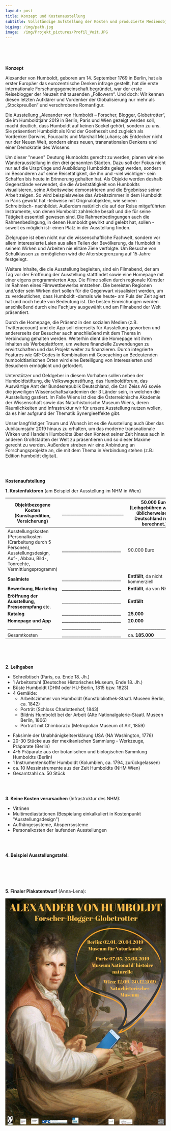 ```yaml
---
layout: post
title: Konzept und Kostenaustellung 
subtitle: Vollständige Aufstellung der Kosten und produzierte Medienobjekte
bigimg: /img/path.jpg
image:  /img/Projekt_pictures/Profil_Voit.JPG
---
```

<br />
<br />
<br />



**Konzept**

Alexander von Humboldt, geboren am 14. September 1769 in Berlin, hat als erster Europäer das eurozentrische Denken infrage gestellt, hat die erste internationale Forschungsgemeinschaft begründet, war der erste Reiseblogger der Neuzeit mit tausenden „Followern“. Und doch: Wir kennen diesen letzten Aufklärer und Vordenker der Globalisierung nur mehr als „Stockpreußen“ und verschrobene Romanfigur.

Die Ausstellung „Alexander von Humboldt – Forscher, Blogger, Globetrotter“, die im Humboldtjahr 2019 in Berlin, Paris und Wien gezeigt werden soll, macht deutlich, dass Humboldt auf keinen Sockel gehört, sondern zu uns. Sie präsentiert Humboldt als Kind der Goethezeit und zugleich als Vordenker Darwins, Foucaults und Marshall McLuhans; als Entdecker nicht nur der Neuen Welt, sondern eines neuen, transnationalen Denkens und einer Demokratie des Wissens.

Um dieser "neuen" Deutung Humboldts gerecht zu werden, planen wir eine Wanderausstellung in den drei genannten Städten.  Dazu soll der Fokus nicht nur auf die Ursprünge und Ausbildung Humboldts gelegt werden, sondern im Besonderen auf seine Reisetätigkeit, die ihn und -viel wichtiger- sein Schaffen bis heute in Erinnerung gehalten hat. Als Objekte werden deshalb Gegenstände verwendet, die die Arbeitstätigkeit von Humboldts visualisieren, seine Arbeitsweise demonstrieren und die Ergebnisse seiner Arbeit zeigen. So wird beispielsweise das Arbeitszimmer in dem Humboldt in Paris gewirkt hat -teilweise mit Originalobjekten, wie seinem Schreibtisch- nachbildet. Außerdem natürlich die auf der Reise mitgeführten Instrumente, von denen Humboldt zahlreiche besaß und die für seine Tätigkeit essentiell gewesen sind. Die Rahmenbedingungen auch die Rahmenbedingung, in denen Humboldt gewirkt und gelebt hat, sollen -soweit es möglich ist- einen Platz in der Ausstellung finden. 

Zielgruppe ist eben nicht nur die wissenschaftliche Fachwelt, sondern vor allem interessierte Laien aus allen Teilen der Bevölkerung, da Humboldt in seinem Wirken und Arbeiten nie elitäre Ziele verfolgte. Um Besuche von Schulklassen zu ermöglichen wird die Altersbegrenzung auf 15 Jahre festgelegt. 

Weitere Inhalte, die die Ausstellung begleiten, sind ein Filmabend, der am Tag vor der Eröffnung der Ausstellung stattfindet sowie eine Homepage mit einer eigens programmierten App. Die Filme sollen durch regionale Künstler im Rahmen eines Filmwettbewerbs entstehen. Die bereisten Regionen und/oder sein Wirken dort sollen für die Gegenwart visualisiert werden, um zu verdeutlichen, dass Humboldt -damals wie heute- am Puls der Zeit agiert hat und noch heute von Bedeutung ist. Die besten Einreichungen werden anschließend durch eine Fachjury ausgewählt und am Filmabend der Welt präsentiert. 

Durch die Homepage, die Präsenz in den sozialen Medien (z.B. Twitteraccount) und die App soll einerseits für Ausstellung geworben und andererseits der Besucher auch anschließend mit dem Thema in Verbindung gehalten werden. Weiterhin dient die Homepage mit ihren Inhalten als Werbeplattform, um weitere finanzielle Zuwendungen zu erwirtschaften und das Projekt weiter zu finanzieren. Durch integrierte Features wie QR-Codes in Kombination mit Geocaching an Bedeutenden humboldtianischen Orten wird eine Beteiligung von Interessierten und Besuchern ermöglicht und gefördert. 

Unterstützer und Geldgeber in diesem Vorhaben sollen neben der Humboldtstiftung, die Volkswagenstiftung, das Humboldtforum, das Auswärtige Amt der Bundesrepublik Deutschland, die Carl Zeiss AG sowie die jeweiligen Wissenschaftsakademien der 3 Länder sein, in welchen die Ausstellung gastiert. Im Falle Wiens ist dies die Österreichische Akademie der Wissenschaft sowie das Naturhistorische Museum Wiens, deren Räumlichkeiten und Infrastruktur wir für unsere Ausstellung nutzen wollen, da es hier aufgrund der Thematik Synergieeffekte gibt. 

Unser langfristiger Traum und Wunsch ist es die Ausstellung auch über das Jubiläumsjahr 2019 hinaus zu erhalten, um das moderne transnationale Wirken und Handeln Humboldts über den Kontext seiner Zeit hinaus auch in anderen Großstädten der Welt zu präsentieren und so dieser Maxime gerecht zu werden. Außerdem streben wir eine Anbindung an Forschungsprojekte an, die mit dem Thema in Verbindung stehen (z.B.: Edition humboldt digital). 

<br />
<br />


**Kostenaufstellung** 
<br />

**1. Kostenfaktoren** (am Beispiel der Ausstellung im NHM in Wien)

|Objektbezogene Kosten (Kunstspedition, Versicherung)|_____________________________|50.000 Euro (Leihgebühren werden üblicherweise in Deutschland nicht berechnet.)|
|--------------------|--------------------------------------------------|-------------------------------------|
|Ausstellungskosten (Personalkosten (Erarbeitung durch 5 Personen), Ausstellungsdesign, Auf-, Abbau, Bild-, Tonrechte, Vermittlungsprogramm)|_____________________________|        90.000 Euro|
|**Saalmiete** |_____________________________| **Entfällt**, da nicht kommerziell|
|**Bewerbung, Marketing**|_____________________________|**Entfällt**, da von NHM|
|**Eröffnung der Ausstellung, Presseempfang** etc.|_____________________________|**Entfällt**|
|**Katalog**|_____________________________|**25.000**|
|**Homepage und App**|_____________________________|**20.000**|
|_________________|___________________|__________________________|
|Gesamtkosten|_____________________________|ca. **185.000**|

<br />
<br />
<br />

**2. Leihgaben** 
  <br />
  
 + Schreibtisch (Paris, ca. Ende 18. Jh.)
 + 1 Arbeitsstuhl (Deutsches Historisches Museum, Ende 18. Jh.)
 + Büste Humboldt (DHM oder HU-Berlin, 1815 bzw. 1823)
 + 4 Gemälde:
     - Arbeitszimmer von Humboldt (Kunstbibliothek-Staatl. Museen Berlin, ca. 1842)
     - Porträt (Schloss Charlottenhof, 1843)
     - Bildnis Humboldt bei der Arbeit (Alte Nationalgalerie-Staatl. Museen Berlin, 1806)
     - Portrait mit Chimborazo (Metropolian Museum of Art, 1859)
-	Faksimle der Unabhänigkeitserklärung USA (NA Washington, 1776)
-	20-30 Stücke aus der mexikanischen Sammlung - Werkzeuge, Präparate (Berlin)
-	4-5 Präparate aus der botanischen und biologischen Sammlung Humboldts (Berlin)
-	1 Instrumentenkoffer Humboldt (Kolumbien, ca. 1794, zurückgelassen)
-	ca. 10 Messinstrumente aus der Zeit Humboldts (NHM Wien)
-	Gesamtzahl ca. 50 Stück

<br />

<br />

**3. Keine Kosten verursachen** (Infrastruktur des NHM):

+ Vitrinen
+ Multimediastationen (Bespielung einkalkuliert in Kostenpunkt "Ausstellungsdesign")
+ Aufhängesysteme, Absperrsysteme 
+ Personalkosten der laufenden Ausstellungen

<br />
<br />

**4. Beispiel Ausstellungstafel:**

<object width= "100%"
 heigt="100%"
 type="application/pdf"
 data="/files/Humboldt_18.pdf">
</object> 

<br />
<br />
<br />
<br />

**5. Finaler Plakatentwurf** (Anna-Lena):
 
![](../img/Projekt_pictures/Humboldt_Plakat_final.jpg)


